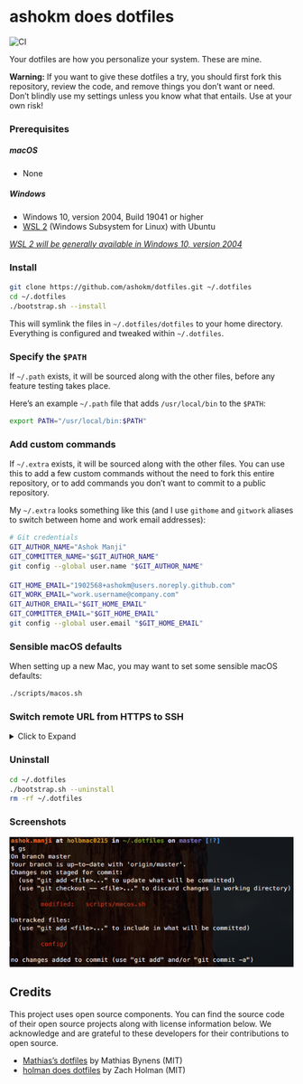 # ashokm does dotfiles

![CI](https://github.com/ashokm/dotfiles/workflows/CI/badge.svg)

Your dotfiles are how you personalize your system. These are mine.

**Warning:** If you want to give these dotfiles a try, you should first fork this repository, review the code, and remove things you don’t want or need. Don’t blindly use my settings unless you know what that entails. Use at your own risk!

### Prerequisites

##### macOS

* None

##### Windows

* Windows 10, version 2004, Build 19041 or higher
* [WSL 2](https://docs.microsoft.com/en-us/windows/wsl/install-win10) (Windows Subsystem for Linux) with Ubuntu

_[WSL 2 will be generally available in Windows 10, version 2004](https://devblogs.microsoft.com/commandline/wsl2-will-be-generally-available-in-windows-10-version-2004/)_

### Install

```bash
git clone https://github.com/ashokm/dotfiles.git ~/.dotfiles
cd ~/.dotfiles
./bootstrap.sh --install
```

This will symlink the files in `~/.dotfiles/dotfiles` to your home directory.
Everything is configured and tweaked within `~/.dotfiles`.

### Specify the `$PATH`

If `~/.path` exists, it will be sourced along with the other files, before any feature testing takes place.

Here’s an example `~/.path` file that adds `/usr/local/bin` to the `$PATH`:

```bash
export PATH="/usr/local/bin:$PATH"
```

### Add custom commands

If `~/.extra` exists, it will be sourced along with the other files. You can use this to add a few custom commands without the need to fork this entire repository, or to add commands you don’t want to commit to a public repository.

My `~/.extra` looks something like this (and I use `githome` and `gitwork` aliases to switch between home and work email addresses):

```bash
# Git credentials
GIT_AUTHOR_NAME="Ashok Manji"
GIT_COMMITTER_NAME="$GIT_AUTHOR_NAME"
git config --global user.name "$GIT_AUTHOR_NAME"

GIT_HOME_EMAIL="1902568+ashokm@users.noreply.github.com"
GIT_WORK_EMAIL="work.username@company.com"
GIT_AUTHOR_EMAIL="$GIT_HOME_EMAIL"
GIT_COMMITTER_EMAIL="$GIT_HOME_EMAIL"
git config --global user.email "$GIT_HOME_EMAIL"
```

### Sensible macOS defaults

When setting up a new Mac, you may want to set some sensible macOS defaults:

```bash
./scripts/macos.sh
```
### Switch remote URL from HTTPS to SSH

<details>
<summary>Click to Expand</summary>

Once you have added your SSH key to your Git account, let's switch using SSH instead of HTTPS.

1. List your existing remotes in order to get the name of the remote you want to change.
```bash
$ git remote -v
> origin  https://github.com/USERNAME/REPOSITORY.git (fetch)
> origin  https://github.com/USERNAME/REPOSITORY.git (push)
```

2. Change your remote's URL from HTTPS to SSH with the git remote set-url command.
```bash
$ git remote set-url origin git@github.com:USERNAME/REPOSITORY.git
```

3. Verify that the remote URL has changed.
```bash
$ git remote -v
# Verify new remote URL
> origin  git@github.com:USERNAME/REPOSITORY.git (fetch)
> origin  git@github.com:USERNAME/REPOSITORY.git (push)
```

[Reference](https://docs.github.com/en/github/using-git/changing-a-remotes-url#switching-remote-urls-from-https-to-ssh
)
</details>

### Uninstall

```bash
cd ~/.dotfiles
./bootstrap.sh --uninstall
rm -rf ~/.dotfiles
```

### Screenshots

![Screenshot of my shell prompt](screenshot.png)

## Credits

This project uses open source components. You can find the source code of their open source projects along with license information below. We acknowledge and are grateful to these developers for their contributions to open source.

* [Mathias’s dotfiles](https://github.com/mathiasbynens/dotfiles) by Mathias Bynens (MIT)
* [holman does dotfiles](https://github.com/holman/dotfiles) by Zach Holman (MIT)
